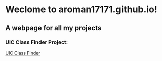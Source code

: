 # Weclome to aroman17171.github.io!
## A webpage for all my projects

### UIC Class Finder Project:
[UIC Class Finder](/uic-class-finder)
